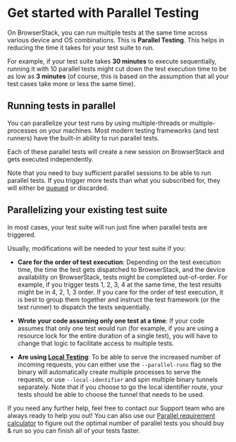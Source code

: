 # Get started with Parallel Testing

On BrowserStack, you can run multiple tests at the same time across various device and OS combinations. This is **Parallel Testing**. This helps in reducing the time it takes for your test suite to run.

For example, if your test suite takes **30 minutes** to execute sequentially, running it with 10 parallel tests might cut down the test execution time to be as low as **3 minutes** (of course, this is based on the assumption that all your test cases take more or less the same time).

## Running tests in parallel
You can parallelize your test runs by using multiple-threads or multiple-processes on your machines. Most modern testing frameworks (and test runners) have the built-in ability to run parallel tests.

Each of these parallel tests will create a new session on BrowserStack and gets executed independently.

Note that you need to buy sufficient parallel sessions to be able to run parallel tests. If you trigger more tests than what you subscribed for, they will either be [queued](/docs/appium/java-testng/queue-tests) or discarded.

## Parallelizing your existing test suite
In most cases, your test suite will run just fine when parallel tests are triggered.

Usually, modifications will be needed to your test suite if you:
* **Care for the order of test execution**: Depending on the test execution time, the time the test gets dispatched to BrowserStack, and the device availability on BrowserStack, tests might be completed out-of-order. For example, if you trigger tests 1, 2, 3, 4 at the same time, the test results might be in 4, 2, 1, 3 order. If you care for the order of test execution, it is best to group them together and instruct the test framework (or the test runner) to dispatch the tests sequentially.

* **Wrote your code assuming only one test at a time**: If your code assumes that only one test would run (for example, if you are using a resource lock for the entire duration of a single test), you will have to change that logic to facilitate access to multiple tests.

* **Are using [Local Testing](/docs/appium/java-testng/getting-started-with-local-testing)**: To be able to serve the increased number of incoming requests, you can either use the `--parallel-runs` flag so the binary will automatically create multiple processes to serve the requests, or use `--local-identifier` and spin multiple binary tunnels separately. Note that if you choose to go the local identifier route, your tests should be able to choose the tunnel that needs to be used.

If you need any further help, feel free to contact our Support team who are always ready to help you out! You can also use our [Parallel requirement calculator](/app-automate/parallel-calculator) to figure out the optimal number of parallel tests you should buy & run so you can finish all of your tests faster.
